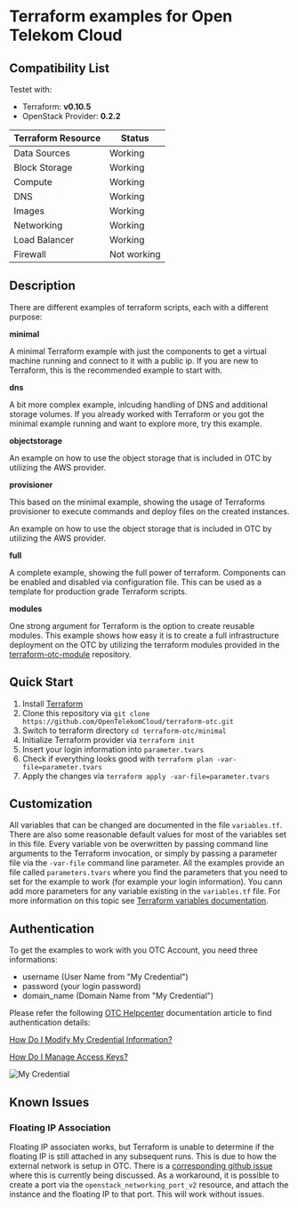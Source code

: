 # Terraform examples for Open Telekom Cloud

## Compatibility List

Testet with:
* Terraform: **v0.10.5**
* OpenStack Provider: **0.2.2**

| Terraform Resource | Status      |
| ------------------ | ----------- |
| Data Sources       | Working     |
| Block Storage      | Working     |
| Compute            | Working     |
| DNS                | Working     |
| Images             | Working     |
| Networking         | Working     |
| Load Balancer      | Working     |
| Firewall           | Not working |

## Description

There are different examples of terraform scripts, each with a different purpose:

**minimal** 

A minimal Terraform example with just the components to get a virtual machine running and connect to it with a public ip. If you are new to Terraform, this is the recommended example to start with.

**dns**

A bit more complex example, inlcuding handling of DNS and additional storage volumes. If you already worked with Terraform or you got the minimal example running and want to explore more, try this example.

**objectstorage**

An example on how to use the object storage that is included in OTC by utilizing the AWS provider.

**provisioner**

This based on the minimal example, showing the usage of Terraforms provisioner to execute commands and deploy files on the created instances.

An example on how to use the object storage that is included in OTC by utilizing the AWS provider.

**full**

A complete example, showing the full power of terraform. Components can be enabled and disabled via configuration file. This can be used as a template for production grade Terraform scripts.

**modules**

One strong argument for Terraform is the option to create reusable modules. This example shows how easy it is to create a full infrastructure deployment on the OTC by utilizing the terraform modules provided in the [terraform-otc-module](https://github.com/OpenTelekomCloud/terraform-otc-modules) repository.

## Quick Start

1. Install [Terraform](https://www.terraform.io)
2. Clone this repository via `git clone https://github.com/OpenTelekomCloud/terraform-otc.git`
3. Switch to terraform directory `cd terraform-otc/minimal`
4. Initialize Terraform provider via `terraform init`
5. Insert your login information into `parameter.tvars`
6. Check if everything looks good with `terraform plan -var-file=parameter.tvars`
7. Apply the changes via `terraform apply -var-file=parameter.tvars`

## Customization

All variables that can be changed are documented in the file `variables.tf`. There are also some reasonable default values for most of the variables set in this file. Every variable von be overwritten by passing command line arguments to the Terraform invocation, or simply by passing a parameter file via the `-var-file` command line parameter. All the examples provide an file called `parameters.tvars` where you find the parameters that you need to set for the example to work (for example your login information). You cann add more parameters for any variable existing in the `variables.tf` file. For more information on this topic see [Terraform variables documentation](http://www.terraform.io/intro/getting-started/variables.html).

## Authentication

To get the examples to work with you OTC Account, you need three informations:

* username (User Name from "My Credential")
* password (your login password)
* domain\_name (Domain Name from "My Credential")

Please refer the following [OTC Helpcenter](https://docs.otc.t-systems.com/) documentation article to find authentication details: 

[How Do I Modify My Credential Information?](https://docs.otc.t-systems.com/en-us/usermanual/ac/en-us_topic_0046606214.html)

[How Do I Manage Access Keys?](https://docs.otc.t-systems.com/en-us/usermanual/ac/en-us_topic_0046606340.html)

![My Credential](https://docs.otc.t-systems.com/en-us/usermanual/ac/en-us_image_0049334540.jpg )

## Known Issues

### Floating IP Association

Floating IP associaten works, but Terraform is unable to determine if the floating IP is still attached in any subsequent runs. This is due to how the external network is setup in OTC. There is a [corresponding github issue](https://github.com/terraform-providers/terraform-provider-openstack/issues/88) where this is currently being discussed. As a workaround, it is possible to create a port via the `openstack_networking_port_v2` resource, and attach the instance and the floating IP to that port. This will work without issues.
